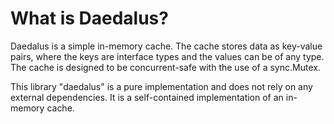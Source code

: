# What is Daedalus?
Daedalus is a simple in-memory cache. The cache stores data as key-value pairs, where the keys are interface types and the values can be of any type. The cache is designed to be concurrent-safe with the use of a sync.Mutex.

This library "daedalus" is a pure implementation and does not rely on any external dependencies. It is a self-contained implementation of an in-memory cache.





